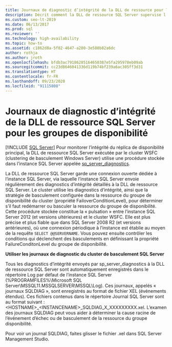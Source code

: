 ```yaml
---
title: Journaux de diagnostic d’intégrité de la DLL de ressource pour les groupes de disponibilité
description: Décrit comment la DLL de ressource SQL Server supervise l’intégrité du groupe de disponibilité Always On.
ms.custom: seo-lt-2019
ms.date: 06/13/2017
ms.prod: sql
ms.reviewer: ''
ms.technology: high-availability
ms.topic: how-to
ms.assetid: c1862d8a-5f82-4647-a280-3e588b82a6dc
author: rothja
ms.author: jroth
ms.openlocfilehash: bfdb3ac79186285164650387e5fa295978eb09ab
ms.sourcegitcommit: cc23d8646041336d119b74bf239a6ac305ff3d31
ms.translationtype: HT
ms.contentlocale: fr-FR
ms.lasthandoff: 09/23/2020
ms.locfileid: "91115808"
---
```

# <a name="sql-server-resource-dll-health-diagnostic-logs-for-availability-groups"></a>Journaux de diagnostic d’intégrité de la DLL de ressource SQL Server pour les groupes de disponibilité
[!INCLUDE [SQL Server](../../../includes/applies-to-version/sqlserver.md)]
  Pour monitorer l’intégrité du réplica de disponibilité principal, la DLL de ressource SQL Server exécutée par le cluster WSFC (clustering de basculement Windows Server) utilise une procédure stockée dans l’instance SQL Server appelée [sp_server_diagnostics](~/relational-databases/system-stored-procedures/sp-server-diagnostics-transact-sql.md).  
  
 La DLL de ressource SQL Server garde une connexion ouverte dédiée à l’instance SQL Server, via laquelle l’instance SQL Server envoie régulièrement des diagnostics d’intégrité détaillés à la DLL de ressource SQL Server. Le cluster utilise les diagnostics d’intégrité, ainsi que la stratégie de basculement configurée dans la ressource du groupe de disponibilité du cluster (propriété FailoverConditionLevel), pour déterminer s’il faut redémarrer ou basculer la ressource du groupe de disponibilité. Cette procédure stockée constitue la « pulsation » entre l’instance SQL Server 2012 (et versions ultérieures) et le cluster WSFC. Elle est plus précise et plus fiable que dans SQL Server 2008 R2 (et versions antérieures), où une connexion périodique à l’instance est établie au moyen de la requête `SELECT @@SERVERNAME`. Vous pouvez ensuite contrôler les conditions qui déclenchent des basculements en définissant la propriété FailureConditonLevel du groupe de disponibilité.  
  
 **Utiliser les journaux de diagnostic du cluster de basculement SQL Server**
 
 Tous les diagnostics d’intégrité envoyés par sp_server_diagnostics à la DLL de ressource SQL Server sont automatiquement enregistrés dans le répertoire Log par défaut de l’instance SQL Server (%PROGRAMFILES%\Microsoft SQL Server\MSSQL11.MSSQLSERVER\MSSQL\Log). Ces journaux, appelés « journaux SQLDIAG », sont enregistrés au format de fichier XEL (événements étendus). Ces fichiers contenus dans le répertoire Journal SQL Server sont au format suivant : \<HOSTNAME>_\<INSTANCENAME>_SQLDIAG_X_XXXXXXXXX.xel. L’examen des journaux SQLDIAG peut vous aider à déterminer la cause racine de l’événement d’échec ou de basculement de la ressource du groupe disponibilité.  
  
 Pour voir un journal SQLDIAG, faites glisser le fichier .xel dans SQL Server Management Studio.  
  
  
